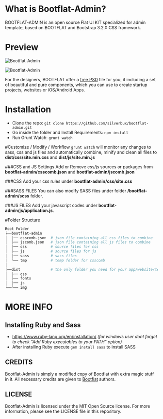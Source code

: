 
# What is Bootflat-Admin?
BOOTFLAT-ADMIN is an open source Flat UI KIT specialized for admin template, based on BOOTFLAT and Bootstrap 3.2.0 CSS framework.

# Preview
![Bootflat-Admin](https://raw.githubusercontent.com/silverbux/bootflat-admin/master/img/screensho1.png "Bootflat-Admin")

![Bootflat-Admin](https://raw.githubusercontent.com/silverbux/bootflat-admin/master/img/screenshot2.png "Bootflat-Admin")

For the designers, BOOTFLAT offer a [free PSD](https://github.com/bootflat/Bootflat.UI.Kit.PSD) file for you, it including a set of beautiful and pure components, which you can use to create startup projects, websites or iOS/Android Apps.


# Installation
* Clone the repo: `git clone https://github.com/silverbux/bootflat-admin.git`
* Go inside the folder and Install Requirements: `npm install`
* Run Grunt Watch: `grunt watch`

#Customize / Modify / Workflow
`grunt watch` will monitor any changes to sass, css and js files and automatically combine, minify and clean all files to **dist/css/site.min.css** and **dist/js/site.min.js**

###CSS and JS Settings
Add or Remove css/js sources or packages from **bootflat-admin/csscomb.json** and **bootflat-admin/jscomb.json**

###CSS
Add your css rules under **bootflat-admin/css/site.css**

###SASS FILES
You can also modify SASS files under folder **/bootflat-admin/scss** folder.

###JS FILES
Add your javascript codes under **bootflat-admin/js/application.js**.

#Folder Structure

```bash
Root Folder
├──bootflat-admin
│  ├── csscomb.json  # json file containing all css files to combine
│  ├── jscomb.json   # json file containing all js files to combine
│  ├── css           # source files for css
│  ├── js            # source files for js
│  ├── sass          # sass files
│  └── tmp           # temp folder for csscomb
│
│──dist              # the only folder you need for your app/website/template
│  ├── css
│  ├── fonts
│  ├── js
└──└── img
```
# MORE INFO

## Installing Ruby and Sass
* https://www.ruby-lang.org/en/installation/ *(for windows user dont forget to check "Add Ruby executables to your PATH" option)*
* After installing Ruby execute `gem install sass` to install SASS

## CREDITS
Bootflat-Admin is simply a modified copy of Bootflat with extra magic stuff in it. All necessary credits are given to [Bootflat](http://bootflat.github.io/) authors.

## LICENSE
Bootflat-Admin is licensed under the MIT Open Source license. For more information, please see the LICENSE file in this repository.
